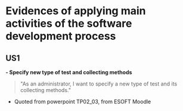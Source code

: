 # Evidences of applying main activities of the software development process
## US1
**- Specify new type of test and collecting methods**
>"As an administrator, I want to specify a new type of test and its collecting methods."

- Quoted from powerpoint TP02_03, from ESOFT Moodle